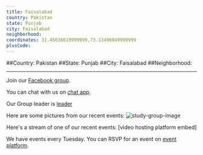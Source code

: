 ```yaml
---
title: Faisalabad
country: Pakistan
state: Punjab
city: Faisalabad
neighborhood: 
coordinates: 31.45036619999999,73.13496049999999
plusCode:
---
```


##Country: Pakistan
##State: Punjab
##City: Faisalabad
##Neighborhood: 
*****
Join our [Facebook group](https://www.facebook.com/groups/FreeCode.Camo.Faisalabad/).

You can chat with us on [chat app]().

Our Group leader is [leader]()

Here are some pictures from our recent events:
![study-group-image]()

Here's a stream of one of our recent events:
[video hosting platform embed]

We have events every Tuesday. You can RSVP for an event on [event platform]().
